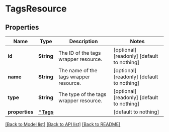 # TagsResource


## Properties
Name | Type | Description | Notes
------------ | ------------- | ------------- | -------------
**id** | **String** | The ID of the tags wrapper resource. | [optional] [readonly] [default to nothing]
**name** | **String** | The name of the tags wrapper resource. | [optional] [readonly] [default to nothing]
**type** | **String** | The type of the tags wrapper resource. | [optional] [readonly] [default to nothing]
**properties** | [***Tags**](Tags.md) |  | [default to nothing]


[[Back to Model list]](../README.md#models) [[Back to API list]](../README.md#api-endpoints) [[Back to README]](../README.md)



